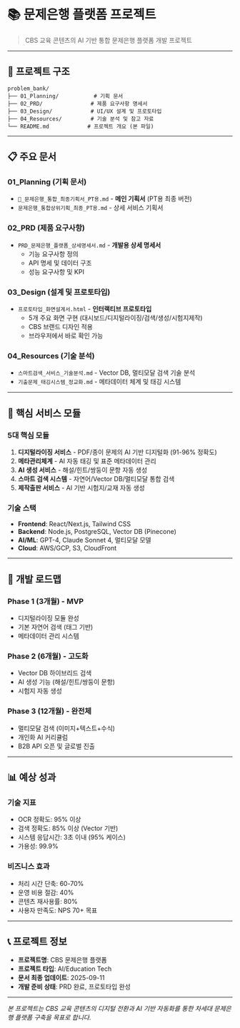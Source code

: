 # 📚 문제은행 플랫폼 프로젝트

> CBS 교육 콘텐츠의 AI 기반 통합 문제은행 플랫폼 개발 프로젝트

---

## 📁 **프로젝트 구조**

```
problem_bank/
├── 01_Planning/           # 기획 문서
├── 02_PRD/               # 제품 요구사항 명세서
├── 03_Design/            # UI/UX 설계 및 프로토타입
├── 04_Resources/         # 기술 분석 및 참고 자료
└── README.md            # 프로젝트 개요 (본 파일)
```

---

## 📋 **주요 문서**

### **01_Planning (기획 문서)**
- `🎯_문제은행_통합_최종기획서_PT용.md` - **메인 기획서** (PT용 최종 버전)
- `문제은행_통합상위기획_최종_PT용.md` - 상세 서비스 기획서

### **02_PRD (제품 요구사항)**
- `PRD_문제은행_플랫폼_상세명세서.md` - **개발용 상세 명세서**
  - 기능 요구사항 정의
  - API 명세 및 데이터 구조
  - 성능 요구사항 및 KPI

### **03_Design (설계 및 프로토타입)**
- `프로토타입_화면설계서.html` - **인터랙티브 프로토타입**
  - 5개 주요 화면 구현 (대시보드/디지털라이징/검색/생성/시험지제작)
  - CBS 브랜드 디자인 적용
  - 브라우저에서 바로 확인 가능

### **04_Resources (기술 분석)**
- `스마트검색_서비스_기술분석.md` - Vector DB, 멀티모달 검색 기술 분석
- `기출문제_태깅시스템_정교화.md` - 메타데이터 체계 및 태깅 시스템

---

## 🎯 **핵심 서비스 모듈**

### **5대 핵심 모듈**
1. **디지털라이징 서비스** - PDF/종이 문제의 AI 기반 디지털화 (91-96% 정확도)
2. **메타관리체계** - AI 자동 태깅 및 표준 메타데이터 관리
3. **AI 생성 서비스** - 해설/힌트/쌍둥이 문항 자동 생성
4. **스마트 검색 시스템** - 자연어/Vector DB/멀티모달 통합 검색
5. **제작출판 서비스** - AI 기반 시험지/교재 자동 생성

### **기술 스택**
- **Frontend**: React/Next.js, Tailwind CSS
- **Backend**: Node.js, PostgreSQL, Vector DB (Pinecone)
- **AI/ML**: GPT-4, Claude Sonnet 4, 멀티모달 모델
- **Cloud**: AWS/GCP, S3, CloudFront

---

## 🚀 **개발 로드맵**

### **Phase 1 (3개월)** - MVP
- 디지털라이징 모듈 완성
- 기본 자연어 검색 (태그 기반)
- 메타데이터 관리 시스템

### **Phase 2 (6개월)** - 고도화
- Vector DB 하이브리드 검색
- AI 생성 기능 (해설/힌트/쌍둥이 문항)
- 시험지 자동 생성

### **Phase 3 (12개월)** - 완전체
- 멀티모달 검색 (이미지+텍스트+수식)
- 개인화 AI 커리큘럼
- B2B API 오픈 및 글로벌 진출

---

## 📊 **예상 성과**

### **기술 지표**
- OCR 정확도: 95% 이상
- 검색 정확도: 85% 이상 (Vector 기반)
- 시스템 응답시간: 3초 이내 (95% 케이스)
- 가용성: 99.9%

### **비즈니스 효과**
- 처리 시간 단축: 60-70%
- 운영 비용 절감: 40%
- 콘텐츠 재사용률: 80%
- 사용자 만족도: NPS 70+ 목표

---

## 📞 **프로젝트 정보**

- **프로젝트명**: CBS 문제은행 플랫폼
- **프로젝트 타입**: AI/Education Tech
- **문서 최종 업데이트**: 2025-09-11
- **개발 준비 상태**: PRD 완료, 프로토타입 완성

---

*본 프로젝트는 CBS 교육 콘텐츠의 디지털 전환과 AI 기반 자동화를 통한 차세대 문제은행 플랫폼 구축을 목표로 합니다.*